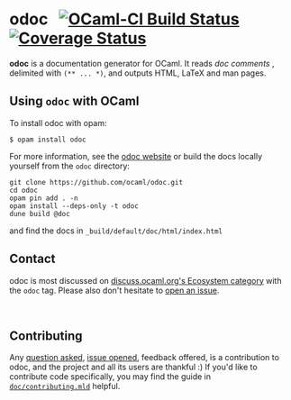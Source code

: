 # odoc &nbsp; [![OCaml-CI Build Status](https://img.shields.io/endpoint?url=https%3A%2F%2Fci.ocamllabs.io%2Fbadge%2Focaml%2Fodoc%2Fmaster&logo=ocaml)](https://ci.ocamllabs.io/github/ocaml/odoc) [![Coverage Status](https://coveralls.io/repos/github/ocaml/odoc/badge.svg)](https://coveralls.io/github/ocaml/odoc)

**odoc** is a documentation generator for OCaml. It reads *doc comments* ,
delimited with `(** ... *)`, and outputs HTML, LaTeX and man pages.

## Using `odoc` with OCaml

To install odoc with opam:

```
$ opam install odoc
```

For more information, see the [odoc website](https://ocaml.github.io/odoc) or build
the docs locally yourself from the `odoc` directory:

```
git clone https://github.com/ocaml/odoc.git
cd odoc
opam pin add . -n
opam install --deps-only -t odoc
dune build @doc
```

and find the docs in `_build/default/doc/html/index.html`

## Contact

odoc is most discussed on [discuss.ocaml.org's Ecosystem category][discourse] with the `odoc` tag.
Please also don't hesitate to [open an issue][issues].

<br/>

## Contributing

Any [question asked](#contact), [issue opened][issues], feedback offered, is a
contribution to odoc, and the project and all its users are thankful :) If
you'd like to contribute code specifically, you may find the guide in
[`doc/contributing.mld`][contributing.mld] helpful.

[discourse]: https://discuss.ocaml.org/c/eco
[issues]: https://github.com/ocaml/odoc/issues/new
[contributing.mld]: https://ocaml.github.io/odoc/contributing.html
